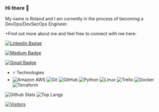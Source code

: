 ### Hi there 👋

My name is Roland and I am currently in the process of becoming a DevOps/DevSecOps Engineer.


+Find out more about me and feel free to connect with me here:

[![Linkedin Badge](https://img.shields.io/badge/-Roland%20Archie-blue?style=flat-square&logo=Linkedin&logoColor=white&link=https://www.linkedin.com/in/roland-archie-136b97119/)](https://www.linkedin.com/in/roland-archie-136b97119/)

[![Medium Badge](https://img.shields.io/badge/Roland%20Archie-12100E?style=flat-square&logo=medium&logoColor=white&link=https://medium.com/@rolandarchie93)](https://medium.com/@rolandarchie93)

[![Gmail Badge](https://img.shields.io/badge/-rolandarchie93@gmail.com-c14438?style=flat-square&logo=Gmail&logoColor=white&link=mailto:rolandarchie93@gmail.com)](mailto:rolandarchie93@gmail.com)


- ⚡ Technologies
- ![Amazon AWS](https://img.shields.io/badge/Amazon%20AWS-232F3E?style=flat-square&logo=amazon-aws)
![Git](https://img.shields.io/badge/-Git-black?style=flat-square&logo=git)
![GitHub](https://img.shields.io/badge/-GitHub-181717?style=flat-square&logo=github)
![Python](https://img.shields.io/badge/-Python-black?style=flat-square&logo=Python)
![Linux](https://img.shields.io/badge/Linux-FCC624?style=flat-square&logo=linux&logoColor=black)
![Trello](https://img.shields.io/badge/Trello-%23026AA7.svg?style=flat-square&logo=Trello&logoColor=white)
![Docker](https://img.shields.io/badge/docker-%230db7ed.svg?style=for-the-badge&logo=docker&logoColor=white)
![Terraform](https://img.shields.io/badge/terraform-%235835CC.svg?style=for-the-badge&logo=terraform&logoColor=white)

![Github Stats](https://github-readme-stats.vercel.app/api?username=rolandarchie93&count_private=true&show_icons=true&include_all_commits=true)
![Top Langs](https://github-readme-stats.vercel.app/api/top-langs/?username=rolandarchie93&hide=TeX&layout=compact)


[![Visitors](https://api.visitorbadge.io/api/visitors?path=rolandarchie93%2Frolandarchie93&label=VISITORS&countColor=%23263759)](https://visitorbadge.io/status?path=rolandarchie93%2Frolandarchie93)

